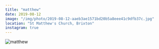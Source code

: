 ```yaml
---
title: "matthew"
date: 2019-08-12
image: "/img/photo/2019-08-12-aaeb3ae1571bd20b5a8eee41c9dfb37c.jpg"
location: "St Matthew's Church, Brixton"
instagram: true
---
```


![matthew](/img/photo/2019-08-12-aaeb3ae1571bd20b5a8eee41c9dfb37c.jpg)
